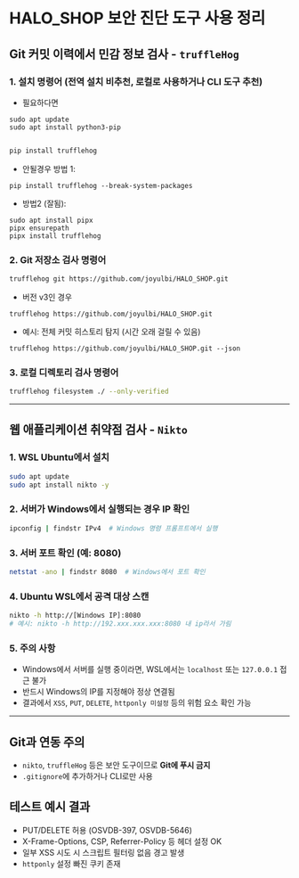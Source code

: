 
# HALO_SHOP 보안 진단 도구 사용 정리

##  Git 커밋 이력에서 민감 정보 검사 - `truffleHog`

### 1. 설치 명령어 (전역 설치 비추천, 로컬로 사용하거나 CLI 도구 추천)
- 필요하다면
```
sudo apt update
sudo apt install python3-pip
```

```bash

pip install trufflehog
```
- 안될경우 방법 1:
```
pip install trufflehog --break-system-packages
```
- 방법2 (잘됨):
```
sudo apt install pipx
pipx ensurepath
pipx install trufflehog
```

### 2. Git 저장소 검사 명령어
```bash
trufflehog git https://github.com/joyulbi/HALO_SHOP.git
```


- 버전 v3인 경우
```
trufflehog https://github.com/joyulbi/HALO_SHOP.git
```
- 예시: 전체 커밋 히스토리 탐지 (시간 오래 걸릴 수 있음)
```
trufflehog https://github.com/joyulbi/HALO_SHOP.git --json

```

### 3. 로컬 디렉토리 검사 명령어
```bash
trufflehog filesystem ./ --only-verified
```

---

##  웹 애플리케이션 취약점 검사 - `Nikto`

### 1. WSL Ubuntu에서 설치
```bash
sudo apt update
sudo apt install nikto -y
```

### 2. 서버가 Windows에서 실행되는 경우 IP 확인
```bash
ipconfig | findstr IPv4  # Windows 명령 프롬프트에서 실행
```

### 3. 서버 포트 확인 (예: 8080)
```bash
netstat -ano | findstr 8080  # Windows에서 포트 확인
```

### 4. Ubuntu WSL에서 공격 대상 스캔
```bash
nikto -h http://[Windows IP]:8080
# 예시: nikto -h http://192.xxx.xxx.xxx:8080 내 ip라서 가림
```

### 5. 주의 사항
- Windows에서 서버를 실행 중이라면, WSL에서는 `localhost` 또는 `127.0.0.1` 접근 불가
- 반드시 Windows의 IP를 지정해야 정상 연결됨
- 결과에서 `XSS`, `PUT`, `DELETE`, `httponly 미설정` 등의 위험 요소 확인 가능

---

##  Git과 연동 주의
- `nikto`, `truffleHog` 등은 보안 도구이므로 **Git에 푸시 금지**
- `.gitignore`에 추가하거나 CLI로만 사용

## 테스트 예시 결과
- PUT/DELETE 허용 (OSVDB-397, OSVDB-5646)
- X-Frame-Options, CSP, Referrer-Policy 등 헤더 설정 OK
- 일부 XSS 시도 시 스크립트 필터링 없음 경고 발생
- `httponly` 설정 빠진 쿠키 존재
